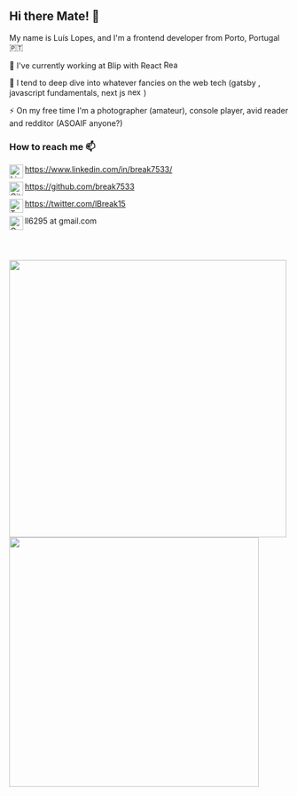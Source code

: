 ## Hi there Mate! 👋

My name is Luís Lopes, and I'm a frontend developer from Porto, Portugal 🇵🇹

🏢 I've currently working at Blip with React <img width="25" height="15" src="https://upload.wikimedia.org/wikipedia/commons/thumb/a/a7/React-icon.svg/1200px-React-icon.svg.png" alt="React Icon">

🌱 I tend to deep dive into whatever fancies on the web tech (gatsby , javascript fundamentals, next js <img width="25" height="15" src="https://d2eip9sf3oo6c2.cloudfront.net/tags/images/000/001/074/landscape/nextjs.png" alt="next Icon"> ) 

⚡ On my free time I'm a photographer (amateur), console player, avid reader and redditor (ASOAIF anyone?)


### How to reach me 📫

<img align="left" width="25" height="25" src="https://www.vectorico.com/wp-content/uploads/2018/02/LinkedIn-Icon-squircle.png" alt="Linkedin Icon"> https://www.linkedin.com/in/break7533/

<img align="left" width="25" height="25" src="https://github.githubassets.com/images/modules/logos_page/GitHub-Mark.png" alt="Github Icon"> https://github.com/break7533

<img align="left" width="25" height="25" src="https://image.similarpng.com/very-thumbnail/2020/06/Logo-Twitter-icon-transparent-PNG.png" alt="Twitter Icon"> https://twitter.com/lBreak15

<img align="left" width="25" height="25" src="https://cdn4.iconfinder.com/data/icons/free-colorful-icons/360/gmail.png" alt="Gmail Icon"> 
ll6295 at gmail.com

<br/></br>

<a href="https://github.com/anuraghazra/github-readme-stats">
  <img align="center" width="500" src="https://github-readme-stats.vercel.app/api?username=break7533&show_icons=true&count_private=true&theme=monokai" />
</a>
<a href="https://github.com/anuraghazra/github-readme-stats">
  <img align="center" width="450" src="https://github-readme-stats.vercel.app/api/top-langs/?username=break7533&hide=CoffeeScript&theme=monokai&layout=compact" />
</a>
